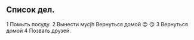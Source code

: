 ## Список дел.

1 Помыть посуду.
2 Вынести мусjh
Вернуться домой
:blush:
:smirk:
3 Вернуться домой
4 Позвать друзей.

